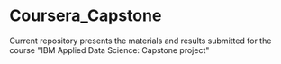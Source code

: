 # Coursera_Capstone
Current repository presents the materials and results submitted for the course "IBM Applied Data Science: Capstone project"
